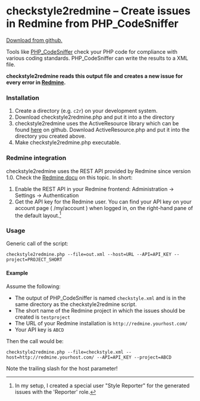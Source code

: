 checkstyle2redmine – Create issues in Redmine from PHP_CodeSniffer
===================

[Download from github.](https://github.com/maplesteve/checkstyle2redmine)


Tools like [PHP_CodeSniffer](http://pear.php.net/manual/en/package.php.php-codesniffer.php) check your PHP code for compliance with various coding standards.
PHP_CodeSniffer can write the results to a XML file.

**checkstyle2redmine reads this output file and creates a new issue for every error in [Redmine](http://www.redmine.org/).**

### Installation
1. Create a directory (e.g. `c2r`) on your development system.
2. Download checkstyle2redmine.php and put it into a the directory
3. checkstyle2redmine uses the ActiveResource library which can be found [here](https://github.com/lux/phpactiveresource) on github. Download ActiveResource.php and  put it into the directory you created above.
4. Make checkstyle2redmine.php executable.

### Redmine integration
checkstyle2redmine uses the REST API provided by Redmine since version 1.0. Check the [Redmine docu](http://www.redmine.org/projects/redmine/wiki/Rest_api#Authentication) on this topic.
In short:

1. Enable the REST API in your Redmine frontend: Administration -> Settings -> Authentication
2. Get the API key for the Redmine user. You can find your API key on your account page ( /my/account ) when logged in, on the right-hand pane of the default layout.[^1]

### Usage
Generic call of the script:

`checkstyle2redmine.php --file=out.xml --host=URL --API=API_KEY --project=PROJECT_SHORT`

#### Example
Assume the following:

* The output of PHP_CodeSniffer is named `checkstyle.xml` and is in the same directory as the checkstyle2redmine script.
* The short name of the Redmine project in which the issues should be created is `testproject`
* The URL of your Redmine installation is `http://redmine.yourhost.com/`
* Your API key is `ABCD`

Then the call would be:

`checkstyle2redmine.php --file=checkstyle.xml --host=http://redmine.yourhost.com/ --API=API_KEY --project=ABCD`

Note the trailing slash for the host parameter!

[^1]: In my setup, I created a special user "Style Reporter" for the generated issues with the 'Reporter' role.
